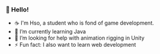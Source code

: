 ### 👋 Hello!
* ☕ I'm Hso, a student who is fond of game development.
* 🌱 I’m currently learning Java
* 🤔 I’m looking for help with animation rigging in Unity
* ⚡ Fun fact: I also want to learn web development
 



<!--
**hsohsbfdev/hsohsbfdev** is a ✨ _special_ ✨ repository because its `README.md` (this file) appears on your GitHub profile.

Here are some ideas to get you started:

- 🔭 I’m currently working on ...
- 🌱 I’m currently learning🌱 I’m currently learning ...
- 👯 I’m looking to coon ...
- 🤔 I’m looking for help with ...
- 💬 Ask me about ...
- 📫 How to reach me: ...
- 😄 Pronouns: ...
- ⚡ Fun fact: ...
-->
